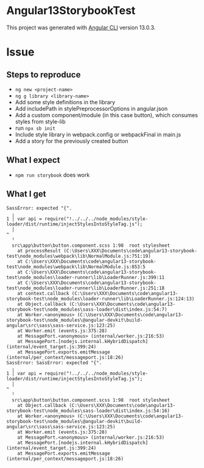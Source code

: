 # Angular13StorybookTest

This project was generated with [Angular CLI](https://github.com/angular/angular-cli) version 13.0.3.

# Issue

## Steps to reproduce

- `ng new <project-name>`
- `ng g library <library-name>`
- Add some style definitions in the library
- Add includePath in stylePreprocessorOptions in angular.json
- Add a custom component/module (in this case button), which consumes styles from style-lib
- run `npx sb init`
- Include style library in webpack.config or webpackFinal in main.js
- Add a story for the previously created button

## What I expect
- `npm run storybook` does work

## What I get
```
SassError: expected "{".
  ╷
1 │ var api = require("!../../../node_modules/style-loader/dist/runtime/injectStylesIntoStyleTag.js");
  │                                                                                                  ^
  ╵
  src\app\button\button.component.scss 1:98  root stylesheet
    at processResult (C:\Users\XXX\Documents\code\angular13-storybook-test\node_modules\webpack\lib\NormalModule.js:751:19)
    at C:\Users\XXX\Documents\code\angular13-storybook-test\node_modules\webpack\lib\NormalModule.js:853:5
    at C:\Users\XXX\Documents\code\angular13-storybook-test\node_modules\loader-runner\lib\LoaderRunner.js:399:11
    at C:\Users\XXX\Documents\code\angular13-storybook-test\node_modules\loader-runner\lib\LoaderRunner.js:251:18
    at context.callback (C:\Users\XXX\Documents\code\angular13-storybook-test\node_modules\loader-runner\lib\LoaderRunner.js:124:13)
    at Object.callback (C:\Users\XXX\Documents\code\angular13-storybook-test\node_modules\sass-loader\dist\index.js:54:7)
    at Worker.<anonymous> (C:\Users\XXX\Documents\code\angular13-storybook-test\node_modules\@angular-devkit\build-angular\src\sass\sass-service.js:123:25)
    at Worker.emit (events.js:375:28)
    at MessagePort.<anonymous> (internal/worker.js:216:53)
    at MessagePort.[nodejs.internal.kHybridDispatch] (internal/event_target.js:399:24)
    at MessagePort.exports.emitMessage (internal/per_context/messageport.js:18:26)
SassError: SassError: expected "{".
  ╷
1 │ var api = require("!../../../node_modules/style-loader/dist/runtime/injectStylesIntoStyleTag.js");
  │                                                                                                  ^
  ╵
  src\app\button\button.component.scss 1:98  root stylesheet
    at Object.callback (C:\Users\XXX\Documents\code\angular13-storybook-test\node_modules\sass-loader\dist\index.js:54:16)
    at Worker.<anonymous> (C:\Users\XXX\Documents\code\angular13-storybook-test\node_modules\@angular-devkit\build-angular\src\sass\sass-service.js:123:25)
    at Worker.emit (events.js:375:28)
    at MessagePort.<anonymous> (internal/worker.js:216:53)
    at MessagePort.[nodejs.internal.kHybridDispatch] (internal/event_target.js:399:24)
    at MessagePort.exports.emitMessage (internal/per_context/messageport.js:18:26)
```

